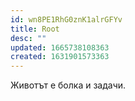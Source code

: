 ```yaml
---
id: wn8PE1RhG0znK1alrGFYv
title: Root
desc: ""
updated: 1665738108363
created: 1631901573363
---
```


Животът е болка и задачи.